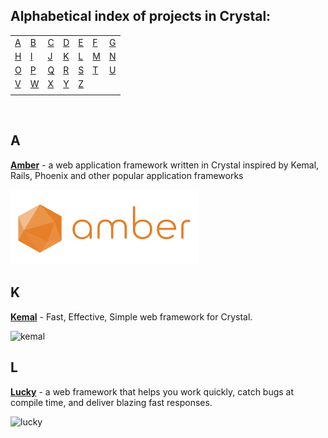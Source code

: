 ## Alphabetical index of projects in Crystal:

|       |       |       |       |       |       |       |
|---    |---    |---    |---    |---    |---    |    ---|
|[A](#a)|[B](#b)|[C](#c)|[D](#d)|[E](#e)|[F](#f)|[G](#g)|
|[H](#h)|[I](#i)|[J](#j)|[K](#k)|[L](#l)|[M](#m)|[N](#n)|
|[O](#o)|[P](#p)|[Q](#q)|[R](#r)|[S](#s)|[T](#t)|[U](#u)|
|[V](#v)|[W](#w)|[X](#x)|[Y](#y)|[Z](#z)|       |       |
|       |       |       |       |       |       |       |

<br>

## A

[**Amber**](https://github.com/amberframework/amber) - a web application framework written in Crystal inspired by Kemal, Rails, Phoenix and other popular application frameworks

![amber](https://raw.githubusercontent.com/amberframework/site-assets/master/images/amber-horizontal.png)

## K
[**Kemal**](https://github.com/kemalcr/kemal) - Fast, Effective, Simple web framework for Crystal.

![kemal](https://avatars3.githubusercontent.com/u/15321198?v=3&s=200)

## L

[**Lucky**](https://github.com/luckyframework/lucky) - a web framework that helps you work quickly, catch bugs at compile time, and deliver blazing fast responses.

![lucky](https://luckyframework.org/assets/images/logo.png)

